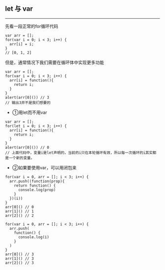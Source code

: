 ## let 与 var
----
先看一段正常的for循环代码
```
var arr = [];
for(var i = 0; i < 3; i++) {
  arr[i] = i; 
}
// [0, 1, 2]
```

但是，通常情况下我们需要在循环体中实现更多功能

```
var arr = [];
for(var i = 0; i < 3; i++) {
  arr[i] = function(){
    return i; 
  }
}
alert(arr[0]()) // 3 
// 输出3并不是我们想要的
```

* ①用let而不用var

```
var arr = [];
for(let i = 0; i < 3; i++) {
  arr[i] = function(){
    return i; 
  }
}
alert(arr[0]()) // 0
// 上面代码中，变量i是let声明的，当前的i只在本轮循环有效，所以每一次循环的i其实都是一个新的变量。

```
* ②如果要使用var，可以用闭包来

```
for(var i = 0, arr = []; i < 3; i++) {
  arr.push((function(prop){
    return function() {
      console.log(prop)
    }
  })(i))
}
arr[0]() // 0
arr[1]() // 1
arr[2]() // 2
```

```
for(var i = 0, arr = []; i < 3; i++) {
  arr.push(
    function() {
      console.log(i)
    }
  )
}
arr[0]() // 3
arr[1]() // 3
arr[2]() // 3
```



